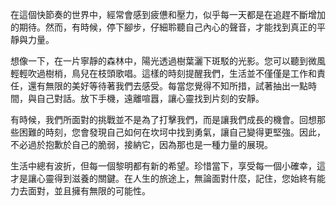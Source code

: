 在這個快節奏的世界中，經常會感到疲憊和壓力，似乎每一天都是在追趕不斷增加的期待。然而，有時候，停下腳步，仔細聆聽自己內心的聲音，才能找到真正的平靜與力量。

想像一下，在一片寧靜的森林中，陽光透過樹葉灑下斑駁的光影。您可以聽到微風輕輕吹過樹梢，鳥兒在枝頭歌唱。這樣的時刻提醒我們，生活並不僅僅是工作和責任，還有無限的美好等待著我們去感受。每當您覺得不知所措，試著抽出一點時間，與自己對話。放下手機，遠離喧囂，讓心靈找到片刻的安靜。

有時候，我們所面對的挑戰並不是為了打擊我們，而是讓我們成長的機會。回想那些困難的時刻，您會發現自己如何在坎坷中找到勇氣，讓自己變得更堅強。因此，不必過於抱歉於自己的脆弱，接納它，因為那也是一種力量的展現。

生活中總有波折，但每一個黎明都有新的希望。珍惜當下，享受每一個小確幸，這才是讓心靈得到滋養的關鍵。在人生的旅途上，無論面對什麼，記住，您始終有能力去面對，並且擁有無限的可能性。